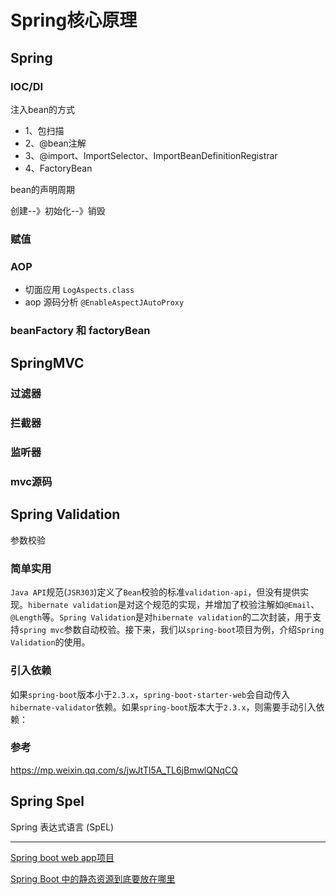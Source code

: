 # Spring核心原理
## Spring
### IOC/DI
注入bean的方式
- 1、包扫描
- 2、@bean注解
- 3、@import、ImportSelector、ImportBeanDefinitionRegistrar
- 4、FactoryBean

bean的声明周期

创建--》初始化--》销毁
### 赋值


### AOP
- 切面应用 `LogAspects.class`
- aop 源码分析 `@EnableAspectJAutoProxy`

### beanFactory 和 factoryBean


## SpringMVC

### 过滤器

### 拦截器

### 监听器

### mvc源码

## Spring Validation
参数校验

### 简单实用
`Java API`规范(`JSR303`)定义了`Bean`校验的标准`validation-api`，但没有提供实现。`hibernate validation`是对这个规范的实现，并增加了校验注解如`@Email`、`@Length`等。`Spring Validation`是对`hibernate validation`的二次封装，用于支持`spring mvc`参数自动校验。接下来，我们以`spring-boot`项目为例，介绍`Spring Validation`的使用。

### 引入依赖
如果`spring-boot`版本小于`2.3.x`，`spring-boot-starter-web`会自动传入`hibernate-validator`依赖。如果`spring-boot`版本大于`2.3.x`，则需要手动引入依赖：

### 参考
https://mp.weixin.qq.com/s/jwJtTl5A_TL6jBmwlQNqCQ

## Spring Spel
Spring 表达式语言 (SpEL)

----
[Spring boot web app项目](https://www.javatt.com/p/28742)

[Spring Boot 中的静态资源到底要放在哪里](https://juejin.im/post/5ca55b6be51d4574cd19f52a)
